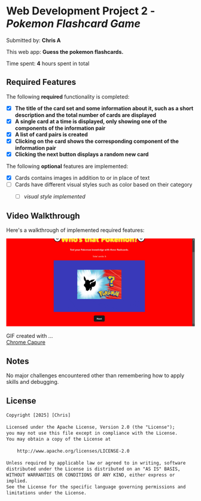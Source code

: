 # Web Development Project 2 - *Pokemon Flashcard Game*

Submitted by: **Chris A**

This web app: **Guess the pokemon flashcards.**

Time spent: **4** hours spent in total

## Required Features

The following **required** functionality is completed:

- [X] **The title of the card set and some information about it, such as a short description and the total number of cards are displayed**
- [X] **A single card at a time is displayed, only showing one of the components of the information pair**
- [X] **A list of card pairs is created**
- [X] **Clicking on the card shows the corresponding component of the information pair**
- [X] **Clicking the next button displays a random new card**

The following **optional** features are implemented:

- [X] Cards contains images in addition to or in place of text
- [ ] Cards have different visual styles such as color based on their category
  - [ ] *visual style implemented*


## Video Walkthrough

Here's a walkthrough of implemented required features:

<img src='flashcards.gif' title='Video Walkthrough' width='' alt='Video Walkthrough' />

GIF created with ...   
[Chrome Capure](https://chromewebstore.google.com/detail/chrome-capture-screenshot/ggaabchcecdbomdcnbahdfddfikjmphe?hl=en) 

## Notes

No major challenges encountered other than remembering how to apply skills and debugging.

## License

    Copyright [2025] [Chris]

    Licensed under the Apache License, Version 2.0 (the "License");
    you may not use this file except in compliance with the License.
    You may obtain a copy of the License at

        http://www.apache.org/licenses/LICENSE-2.0

    Unless required by applicable law or agreed to in writing, software
    distributed under the License is distributed on an "AS IS" BASIS,
    WITHOUT WARRANTIES OR CONDITIONS OF ANY KIND, either express or implied.
    See the License for the specific language governing permissions and
    limitations under the License.